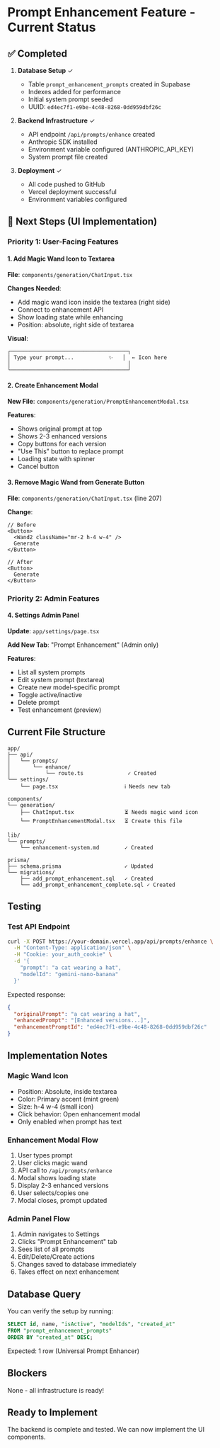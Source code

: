 # Prompt Enhancement Feature - Current Status

## ✅ Completed

1. **Database Setup** ✓
   - Table `prompt_enhancement_prompts` created in Supabase
   - Indexes added for performance
   - Initial system prompt seeded
   - UUID: `ed4ec7f1-e9be-4c48-8268-0dd959dbf26c`

2. **Backend Infrastructure** ✓
   - API endpoint `/api/prompts/enhance` created
   - Anthropic SDK installed
   - Environment variable configured (ANTHROPIC_API_KEY)
   - System prompt file created

3. **Deployment** ✓
   - All code pushed to GitHub
   - Vercel deployment successful
   - Environment variables configured

## 🔄 Next Steps (UI Implementation)

### Priority 1: User-Facing Features

#### 1. Add Magic Wand Icon to Textarea
**File**: `components/generation/ChatInput.tsx`

**Changes Needed**:
- Add magic wand icon inside the textarea (right side)
- Connect to enhancement API
- Show loading state while enhancing
- Position: absolute, right side of textarea

**Visual**: 
```
┌─────────────────────────────────────┐
│ Type your prompt...           ✨   │  ← Icon here
│                                     │
└─────────────────────────────────────┘
```

#### 2. Create Enhancement Modal
**New File**: `components/generation/PromptEnhancementModal.tsx`

**Features**:
- Shows original prompt at top
- Shows 2-3 enhanced versions
- Copy buttons for each version
- "Use This" button to replace prompt
- Loading state with spinner
- Cancel button

#### 3. Remove Magic Wand from Generate Button
**File**: `components/generation/ChatInput.tsx` (line 207)

**Change**:
```tsx
// Before
<Button>
  <Wand2 className="mr-2 h-4 w-4" />
  Generate
</Button>

// After
<Button>
  Generate
</Button>
```

### Priority 2: Admin Features

#### 4. Settings Admin Panel
**Update**: `app/settings/page.tsx`

**Add New Tab**: "Prompt Enhancement" (Admin only)

**Features**:
- List all system prompts
- Edit system prompt (textarea)
- Create new model-specific prompt
- Toggle active/inactive
- Delete prompt
- Test enhancement (preview)

## Current File Structure

```
app/
├── api/
│   └── prompts/
│       └── enhance/
│           └── route.ts              ✓ Created
└── settings/
    └── page.tsx                     ℹ️ Needs new tab

components/
└── generation/
    ├── ChatInput.tsx                ⏳ Needs magic wand icon
    └── PromptEnhancementModal.tsx   ⏳ Create this file

lib/
└── prompts/
    └── enhancement-system.md        ✓ Created

prisma/
├── schema.prisma                    ✓ Updated
└── migrations/
    ├── add_prompt_enhancement.sql   ✓ Created
    └── add_prompt_enhancement_complete.sql ✓ Created
```

## Testing

### Test API Endpoint

```bash
curl -X POST https://your-domain.vercel.app/api/prompts/enhance \
  -H "Content-Type: application/json" \
  -H "Cookie: your_auth_cookie" \
  -d '{
    "prompt": "a cat wearing a hat",
    "modelId": "gemini-nano-banana"
  }'
```

Expected response:
```json
{
  "originalPrompt": "a cat wearing a hat",
  "enhancedPrompt": "[Enhanced versions...]",
  "enhancementPromptId": "ed4ec7f1-e9be-4c48-8268-0dd959dbf26c"
}
```

## Implementation Notes

### Magic Wand Icon
- Position: Absolute, inside textarea
- Color: Primary accent (mint green)
- Size: h-4 w-4 (small icon)
- Click behavior: Open enhancement modal
- Only enabled when prompt has text

### Enhancement Modal Flow
1. User types prompt
2. User clicks magic wand
3. API call to `/api/prompts/enhance`
4. Modal shows loading state
5. Display 2-3 enhanced versions
6. User selects/copies one
7. Modal closes, prompt updated

### Admin Panel Flow
1. Admin navigates to Settings
2. Clicks "Prompt Enhancement" tab
3. Sees list of all prompts
4. Edit/Delete/Create actions
5. Changes saved to database immediately
6. Takes effect on next enhancement

## Database Query

You can verify the setup by running:

```sql
SELECT id, name, "isActive", "modelIds", "created_at"
FROM "prompt_enhancement_prompts"
ORDER BY "created_at" DESC;
```

Expected: 1 row (Universal Prompt Enhancer)

## Blockers

None - all infrastructure is ready!

## Ready to Implement

The backend is complete and tested. We can now implement the UI components.

